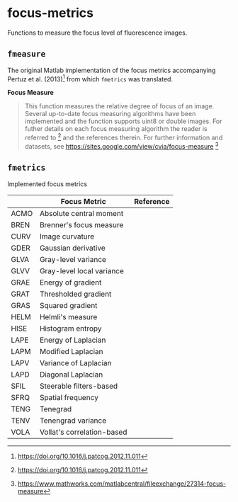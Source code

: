 # focus-metrics
 Functions to measure the focus level of fluorescence images.


## `fmeasure`
The original Matlab implementation of the focus metrics accompanying Pertuz et al. (2013)[^1] from which `fmetrics` was translated.

**Focus Measure**
> This function measures the relative degree of focus of an image. Several up-to-date focus measuring algorithms have been implemented and the function supports uint8 or double images. For futher details on each focus measuring algorithm the reader is referred to [^1] and the references therein. For further information and datasets, see https://sites.google.com/view/cvia/focus-measure [^2]

[^1]: https://doi.org/10.1016/j.patcog.2012.11.011
[^2]: https://www.mathworks.com/matlabcentral/fileexchange/27314-focus-measure


## `fmetrics`
Implemented focus metrics

|      | Focus Metric               | Reference
| ---- | -------------------------- | ---------
| ACMO | Absolute central moment    | 
| BREN | Brenner's focus measure    | 
| CURV | Image curvature            | 
| GDER | Gaussian derivative        | 
| GLVA | Gray-level variance        | 
| GLVV | Gray-level local variance  | 
| GRAE | Energy of gradient         | 
| GRAT | Thresholded gradient       | 
| GRAS | Squared gradient           | 
| HELM | Helmli's measure           | 
| HISE | Histogram entropy          | 
| LAPE | Energy of Laplacian        | 
| LAPM | Modified Laplacian         | 
| LAPV | Variance of Laplacian      | 
| LAPD | Diagonal Laplacian         | 
| SFIL | Steerable filters-based    | 
| SFRQ | Spatial frequency          | 
| TENG | Tenegrad                   | 
| TENV | Tenengrad variance         | 
| VOLA | Vollat's correlation-based | 
